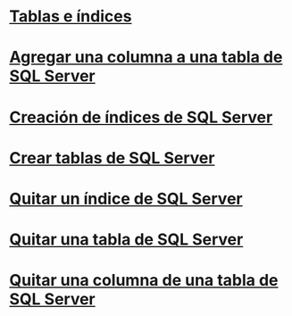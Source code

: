 # [Tablas e índices](tables-and-indexes.md)

# [Agregar una columna a una tabla de SQL Server](adding-a-column-to-a-sql-server-table.md)
# [Creación de índices de SQL Server](creating-sql-server-indexes.md)
# [Crear tablas de SQL Server](creating-sql-server-tables.md)
# [Quitar un índice de SQL Server](dropping-a-sql-server-index.md)
# [Quitar una tabla de SQL Server](dropping-a-sql-server-table.md)
# [Quitar una columna de una tabla de SQL Server](removing-a-column-from-a-sql-server-table.md)
